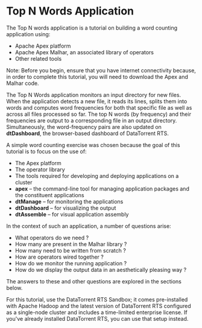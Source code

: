 Top N Words Application
=======================

The Top N words application is a tutorial on building a word counting application using:

-   Apache Apex platform
-   Apache Apex Malhar, an associated library of operators
-   Other related tools

Note: Before you begin, ensure that you have internet connectivity
because, in order to complete this tutorial, you will need to download
the Apex and Malhar code.

The Top N Words application monitors an input directory for new
files. When the application detects a new file, it reads its lines,
splits them into words and computes word frequencies for both that specific file
as well as across all files processed so far. The top N words (by
frequency) and their frequencies are output to a corresponding file in
an output directory. Simultaneously, the word-frequency pairs are also
updated on **dtDashboard**, the browser-based dashboard of DataTorrent RTS.

A simple word counting exercise was chosen because the goal of this tutorial is to focus on the use of:

-   The Apex platform
-   The operator library
-   The tools required for developing and deploying
    applications on a cluster
-   **apex** &ndash; the command-line tool for managing
    application packages and the constituent applications
-   **dtManage** &ndash; for monitoring the applications
-   **dtDashboard** &ndash; for visualizing the output
-   **dtAssemble** &ndash; for  visual application assembly

In the context of such an application, a number of questions arise:

-   What operators do we need ?
-   How many are present in the Malhar library ?
-   How many need to be written from scratch ?
-   How are operators wired together ?
-   How do we monitor the running application ?
-   How do we display the output data in an aesthetically pleasing way ?

The answers to these and other questions are explored in the sections below.

For this tutorial, use the DataTorrent RTS Sandbox; it comes pre-installed
with Apache Hadoop and the latest version of DataTorrent RTS configured as a single-node
cluster and includes a time-limited enterprise license. If you've already installed DataTorrent RTS, you
can use that setup instead.
